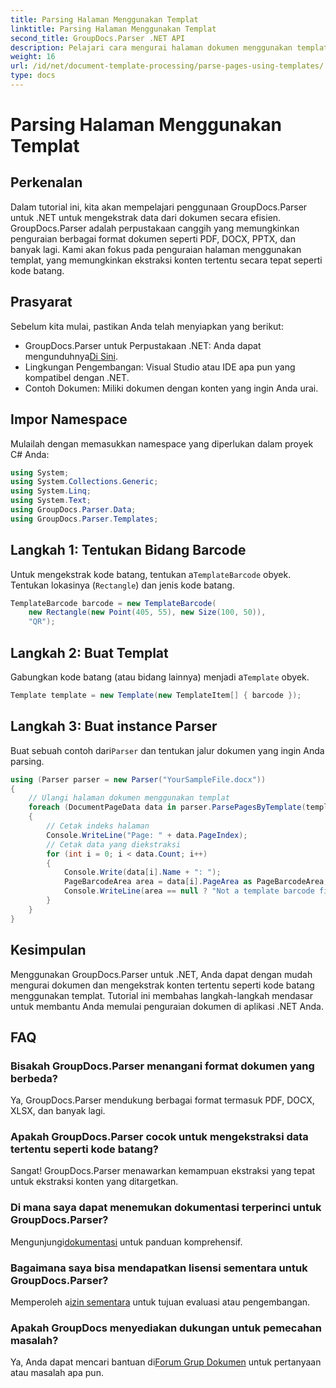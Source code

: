 ```yaml
---
title: Parsing Halaman Menggunakan Templat
linktitle: Parsing Halaman Menggunakan Templat
second_title: GroupDocs.Parser .NET API
description: Pelajari cara mengurai halaman dokumen menggunakan templat di .NET dengan GroupDocs.Parser. Ekstrak konten tertentu secara efisien untuk aplikasi Anda.
weight: 16
url: /id/net/document-template-processing/parse-pages-using-templates/
type: docs
---
```

# Parsing Halaman Menggunakan Templat

## Perkenalan
Dalam tutorial ini, kita akan mempelajari penggunaan GroupDocs.Parser untuk .NET untuk mengekstrak data dari dokumen secara efisien. GroupDocs.Parser adalah perpustakaan canggih yang memungkinkan penguraian berbagai format dokumen seperti PDF, DOCX, PPTX, dan banyak lagi. Kami akan fokus pada penguraian halaman menggunakan templat, yang memungkinkan ekstraksi konten tertentu secara tepat seperti kode batang.
## Prasyarat
Sebelum kita mulai, pastikan Anda telah menyiapkan yang berikut:
-  GroupDocs.Parser untuk Perpustakaan .NET: Anda dapat mengunduhnya[Di Sini](https://releases.groupdocs.com/parser/net/).
- Lingkungan Pengembangan: Visual Studio atau IDE apa pun yang kompatibel dengan .NET.
- Contoh Dokumen: Miliki dokumen dengan konten yang ingin Anda urai.

## Impor Namespace
Mulailah dengan memasukkan namespace yang diperlukan dalam proyek C# Anda:
```csharp
using System;
using System.Collections.Generic;
using System.Linq;
using System.Text;
using GroupDocs.Parser.Data;
using GroupDocs.Parser.Templates;
```
## Langkah 1: Tentukan Bidang Barcode
 Untuk mengekstrak kode batang, tentukan a`TemplateBarcode` obyek. Tentukan lokasinya (`Rectangle`) dan jenis kode batang.
```csharp
TemplateBarcode barcode = new TemplateBarcode(
    new Rectangle(new Point(405, 55), new Size(100, 50)),
    "QR");
```
## Langkah 2: Buat Templat
 Gabungkan kode batang (atau bidang lainnya) menjadi a`Template` obyek.
```csharp
Template template = new Template(new TemplateItem[] { barcode });
```
## Langkah 3: Buat instance Parser
 Buat sebuah contoh dari`Parser` dan tentukan jalur dokumen yang ingin Anda parsing.
```csharp
using (Parser parser = new Parser("YourSampleFile.docx"))
{
    // Ulangi halaman dokumen menggunakan templat
    foreach (DocumentPageData data in parser.ParsePagesByTemplate(template))
    {
        // Cetak indeks halaman
        Console.WriteLine("Page: " + data.PageIndex);
        // Cetak data yang diekstraksi
        for (int i = 0; i < data.Count; i++)
        {
            Console.Write(data[i].Name + ": ");
            PageBarcodeArea area = data[i].PageArea as PageBarcodeArea;
            Console.WriteLine(area == null ? "Not a template barcode field" : area.Value);
        }
    }
}
```

## Kesimpulan
Menggunakan GroupDocs.Parser untuk .NET, Anda dapat dengan mudah mengurai dokumen dan mengekstrak konten tertentu seperti kode batang menggunakan templat. Tutorial ini membahas langkah-langkah mendasar untuk membantu Anda memulai penguraian dokumen di aplikasi .NET Anda.

## FAQ
### Bisakah GroupDocs.Parser menangani format dokumen yang berbeda?
Ya, GroupDocs.Parser mendukung berbagai format termasuk PDF, DOCX, XLSX, dan banyak lagi.
### Apakah GroupDocs.Parser cocok untuk mengekstraksi data tertentu seperti kode batang?
Sangat! GroupDocs.Parser menawarkan kemampuan ekstraksi yang tepat untuk ekstraksi konten yang ditargetkan.
### Di mana saya dapat menemukan dokumentasi terperinci untuk GroupDocs.Parser?
 Mengunjungi[dokumentasi](https://tutorials.groupdocs.com/parser/net/) untuk panduan komprehensif.
### Bagaimana saya bisa mendapatkan lisensi sementara untuk GroupDocs.Parser?
 Memperoleh a[izin sementara](https://purchase.groupdocs.com/temporary-license/) untuk tujuan evaluasi atau pengembangan.
### Apakah GroupDocs menyediakan dukungan untuk pemecahan masalah?
 Ya, Anda dapat mencari bantuan di[Forum Grup Dokumen](https://forum.groupdocs.com/c/parser/17) untuk pertanyaan atau masalah apa pun.